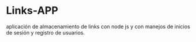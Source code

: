 # Links-APP
aplicación de almacenamiento de links con node js y con manejos de inicios de sesión y registro de usuarios.
